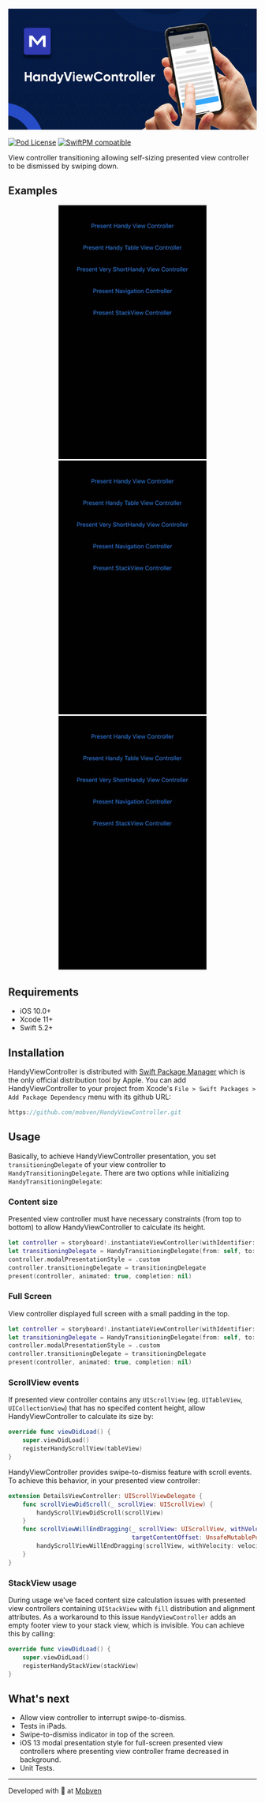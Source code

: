 <p align="center">
  <img src="Docs/handy.png">
</p>

[![Pod License](https://img.shields.io/github/license/mobven/HandyViewController)](https://www.apache.org/licenses/LICENSE-2.0.html)
[![SwiftPM compatible](https://img.shields.io/badge/SwiftPM-compatible-brightgreen.svg)](https://swift.org/package-manager/)

View controller transitioning allowing self-sizing presented view controller to be dismissed by swiping down.

## Examples
<p align="center">
  <img alt="Custom Content" src="Docs/example_usage_1.gif">
  <img alt="UITableVoew" src="Docs/example_usage_2.gif">
  <img alt="Full Screen" src="Docs/example_usage_3.gif">
</p>

## Requirements
* iOS 10.0+
* Xcode 11+
* Swift 5.2+

## Installation
HandyViewController is distributed with [Swift Package Manager](https://swift.org/package-manager/) which is the only official distribution tool by Apple. You can add HandyViewController to your project from Xcode's `File > Swift Packages > Add Package Dependency` menu with its github URL:
```swift
https://github.com/mobven/HandyViewController.git
```

## Usage
Basically, to achieve HandyViewController presentation, you set `transitioningDelegate` of your view controller to `HandyTransitioningDelegate`. There are two options while initializing `HandyTransitioningDelegate`:
### Content size
Presented view controller must have necessary constraints (from top to bottom) to allow HandyViewController to calculate its height.
```swift
let controller = storyboard!.instantiateViewController(withIdentifier: "ViewController")
let transitioningDelegate = HandyTransitioningDelegate(from: self, to: controller)
controller.modalPresentationStyle = .custom
controller.transitioningDelegate = transitioningDelegate
present(controller, animated: true, completion: nil)
```

### Full Screen
View controller displayed full screen with a small padding in the top.
```swift
let controller = storyboard!.instantiateViewController(withIdentifier: "ViewController")
let transitioningDelegate = HandyTransitioningDelegate(from: self, to: controller, contentMode: .fullScreen)
controller.modalPresentationStyle = .custom
controller.transitioningDelegate = transitioningDelegate
present(controller, animated: true, completion: nil)
```

### ScrollView events
If presented view controller contains any `UIScrollView` (eg. `UITableView`, `UICollectionView`) that has no specifed content height, allow HandyViewController to calculate its size by:
```swift
override func viewDidLoad() {
    super.viewDidLoad()
    registerHandyScrollView(tableView)
}
```

HandyViewController provides swipe-to-dismiss feature with scroll events. To achieve this behavior, in your presented view controller: 
```swift
extension DetailsViewController: UIScrollViewDelegate {
    func scrollViewDidScroll(_ scrollView: UIScrollView) {
        handyScrollViewDidScroll(scrollView)
    } 
    func scrollViewWillEndDragging(_ scrollView: UIScrollView, withVelocity velocity: CGPoint,
                                   targetContentOffset: UnsafeMutablePointer<CGPoint>) {
        handyScrollViewWillEndDragging(scrollView, withVelocity: velocity)
    }
}
```

### StackView usage
During usage we've faced content size calculation issues with presented view controllers containing `UIStackView` with `fill` distribution and alignment attributes. As a workaround to this issue `HandyViewController` adds an empty footer view to your stack view, which is invisible. You can achieve this by calling:
```swift
override func viewDidLoad() {
    super.viewDidLoad()
    registerHandyStackView(stackView)
}
```

## What's next
- Allow view controller to interrupt swipe-to-dismiss. 
- Tests in iPads.
- Swipe-to-dismiss indicator in top of the screen.
- iOS 13 modal presentation style for full-screen presented view controllers where presenting view controller frame decreased in background.
- Unit Tests.

---
Developed with 🖤 at [Mobven](https://mobven.com/)
